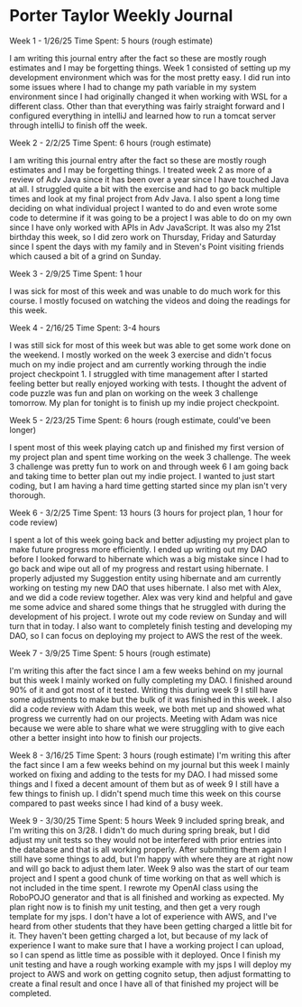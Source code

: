 # Porter Taylor Weekly Journal

Week 1 - 1/26/25
Time Spent: 5 hours (rough estimate)

I am writing this journal entry after the fact so these are mostly rough estimates and I may be forgetting things.
Week 1 consisted of setting up my development environment which was for the most pretty easy. I did run into some
issues where I had to change my path variable in my system environment since I had originally changed it when
working with WSL for a different class. Other than that everything was fairly straight forward and I configured
everything in intelliJ and learned how to run a tomcat server through intelliJ to finish off the week.

Week 2 - 2/2/25
Time Spent: 6 hours (rough estimate)

I am writing this journal entry after the fact so these are mostly rough estimates and I may be forgetting things.
I treated week 2 as more of a review of Adv Java since it has been over a year since I have touched Java at all. I
struggled quite a bit with the exercise and had to go back multiple times and look at my final project from Adv Java.
I also spent a long time deciding on what individual project I wanted to do and even wrote some code to determine if
it was going to be a project I was able to do on my own since I have only worked with APIs in Adv JavaScript. It was
also my 21st birthday this week, so I did zero work on Thursday, Friday and Saturday since I spent the days with my
family and in Steven's Point visiting friends which caused a bit of a grind on Sunday.

Week 3 - 2/9/25
Time Spent: 1 hour

I was sick for most of this week and was unable to do much work for this course. I mostly focused on watching the
videos and doing the readings for this week.

Week 4 - 2/16/25
Time Spent: 3-4 hours

I was still sick for most of this week but was able to get some work done on the weekend. I mostly worked on the week 3
exercise and didn't focus much on my indie project and am currently working through the indie project checkpoint 1. I
struggled with time management after I started feeling better but really enjoyed working with tests. I thought the advent
of code puzzle was fun and plan on working on the week 3 challenge tomorrow. My plan for tonight is to finish up my
indie project checkpoint.

Week 5 - 2/23/25
Time Spent: 6 hours (rough estimate, could've been longer)

I spent most of this week playing catch up and finished my first version of my project plan and spent time working on the
week 3 challenge. The week 3 challenge was pretty fun to work on and through week 6 I am going back and taking time to better
plan out my indie project. I wanted to just start coding, but I am having a hard time getting started since my plan isn't
very thorough.

Week 6 - 3/2/25
Time Spent: 13 hours (3 hours for project plan, 1 hour for code review)

I spent a lot of this week going back and better adjusting my project plan to make future progress more efficiently. I ended
up writing out my DAO before I looked forward to hibernate which was a big mistake since I had to go back and wipe out all of
my progress and restart using hibernate. I properly adjusted my Suggestion entity using hibernate and am currently working on
testing my new DAO that uses hibernate. I also met with Alex, and we did a code review together. Alex was very kind and
helpful and gave me some advice and shared some things that he struggled with during the development of his project. I wrote
out my code review on Sunday and will turn that in today. I also want to completely finish testing and developing my DAO, so
I can focus on deploying my project to AWS the rest of the week.

Week 7 - 3/9/25
Time Spent: 5 hours (rough estimate)

I'm writing this after the fact since I am a few weeks behind on my journal but this week I mainly worked on fully completing
my DAO. I finished around 90% of it and got most of it tested. Writing this during week 9 I still have some adjustments to make
but the bulk of it was finished in this week. I also did a code review with Adam this week, we both met up and showed what
progress we currently had on our projects. Meeting with Adam was nice because we were able to share what we were struggling with
to give each other a better insight into how to finish our projects.


Week 8 - 3/16/25
Time Spent: 3 hours (rough estimate)
I'm writing this after the fact since I am a few weeks behind on my journal but this week I mainly worked on fixing and adding to
the tests for my DAO. I had missed some things and I fixed a decent amount of them but as of week 9 I still have a few things to
finish up. I didn't spend much time this week on this course compared to past weeks since I had kind of a busy week.


Week 9 - 3/30/25
Time Spent: 5 hours
Week 9 included spring break, and I'm writing this on 3/28. I didn't do much during spring break, but I did adjust my unit tests
so they would not be interfered with prior entries into the database and that is all working properly. After submitting them again
I still have some things to add, but I'm happy with where they are at right now and will go back to adjust them later. Week 9 also 
was the start of our team project and I spent a good chunk of time working on that as well which is not included in the time spent.
I rewrote my OpenAI class using the RoboPOJO generator and that is all finished and working as expected. My plan right now is to
finish my unit testing, and then get a very rough template for my jsps. I don't have a lot of experience with AWS, and I've heard from
other students that they have been getting charged a little bit for it. They haven't been getting charged a lot, but because of my lack
of experience I want to make sure that I have a working project I can upload, so I can spend as little time as possible with it deployed.
Once I finish my unit testing and have a rough working example with my jsps I will deploy my project to AWS and work on getting cognito
setup, then adjust formatting to create a final result and once I have all of that finished my project will be completed.